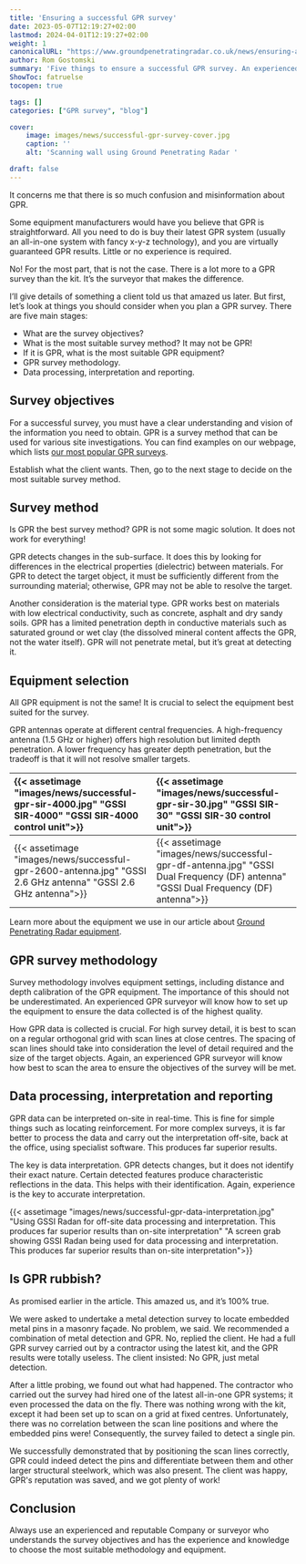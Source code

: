 ```yaml
---
title: 'Ensuring a successful GPR survey'
date: 2023-05-07T12:19:27+02:00
lastmod: 2024-04-01T12:19:27+02:00
weight: 1
canonicalURL: "https://www.groundpenetratingradar.co.uk/news/ensuring-a-successful-gpr-survey/"
author: Rom Gostomski
summary: 'Five things to ensure a successful GPR survey. An experienced GPR surveyor using the correct equipment and methods is key to a successful...'
ShowToc: fatruelse
tocopen: true

tags: []
categories: ["GPR survey", "blog"]

cover:
    image: images/news/successful-gpr-survey-cover.jpg
    caption: ''
    alt: 'Scanning wall using Ground Penetrating Radar '

draft: false
---
```

It concerns me that there is so much confusion and misinformation about GPR.

Some equipment manufacturers would have you believe that GPR is straightforward. All you need to do is buy their latest GPR system (usually an all-in-one system with fancy x-y-z technology), and you are virtually guaranteed GPR results. Little or no experience is required.

No! For the most part, that is not the case. There is a lot more to a GPR survey than the kit. It’s the surveyor that makes the difference.

I’ll give details of something a client told us that amazed us later. But first, let’s look at things you should consider when you plan a GPR survey. There are five main stages:

- What are the survey objectives?
- What is the most suitable survey method? It may not be GPR!
- If it is GPR, what is the most suitable GPR equipment?
- GPR survey methodology.
- Data processing, interpretation and reporting.

## Survey objectives

For a successful survey, you must have a clear understanding and vision of the information you need to obtain. GPR is a survey method that can be used for various site investigations. You can find examples on our webpage, which lists [our most popular GPR surveys](/surveys/).

Establish what the client wants. Then, go to the next stage to decide on the most suitable survey method.

## Survey method

Is GPR the best survey method? GPR is not some magic solution. It does not work for everything!

GPR detects changes in the sub-surface. It does this by looking for differences in the electrical properties (dielectric) between materials. For GPR to detect the target object, it must be sufficiently different from the surrounding material; otherwise, GPR may not be able to resolve the target.

Another consideration is the material type. GPR works best on materials with low electrical conductivity, such as concrete, asphalt and dry sandy soils. GPR has a limited penetration depth in conductive materials such as saturated ground or wet clay (the dissolved mineral content affects the GPR, not the water itself). GPR will not penetrate metal, but it’s great at detecting it.

## Equipment selection
All GPR equipment is not the same! It is crucial to select the equipment best suited for the survey.

GPR antennas operate at different central frequencies. A high-frequency antenna (1.5 GHz or higher) offers high resolution but limited depth penetration. A lower frequency has greater depth penetration, but the tradeoff is that it will not resolve smaller targets.

| {{< assetimage "images/news/successful-gpr-sir-4000.jpg" "GSSI SIR-4000" "GSSI SIR-4000 control unit">}}  | {{< assetimage "images/news/successful-gpr-sir-30.jpg" "GSSI SIR-30" "GSSI SIR-30 control unit">}} |
|:----------|:----------|
| {{< assetimage "images/news/successful-gpr-2600-antenna.jpg" "GSSI 2.6 GHz antenna"  "GSSI 2.6 GHz antenna">}}   | {{< assetimage "images/news/successful-gpr-df-antenna.jpg" "GSSI Dual Frequency (DF) antenna" "GSSI Dual Frequency (DF) antenna">}}    |

Learn more about the equipment we use in our article about [Ground Penetrating Radar equipment](/about/gpr-equipment/).

## GPR survey methodology

Survey methodology involves equipment settings, including distance and depth calibration of the GPR equipment. The importance of this should not be underestimated. An experienced GPR surveyor will know how to set up the equipment to ensure the data collected is of the highest quality.

How GPR data is collected is crucial. For high survey detail, it is best to scan on a regular orthogonal grid with scan lines at close centres. The spacing of scan lines should take into consideration the level of detail required and the size of the target objects. Again, an experienced GPR surveyor will know how best to scan the area to ensure the objectives of the survey will be met.

## Data processing, interpretation and reporting

GPR data can be interpreted on-site in real-time. This is fine for simple things such as locating reinforcement. For more complex surveys, it is far better to process the data and carry out the interpretation off-site, back at the office, using specialist software. This produces far superior results.

The key is data interpretation. GPR detects changes, but it does not identify their exact nature. Certain detected features produce characteristic reflections in the data. This helps with their identification. Again, experience is the key to accurate interpretation.

{{< assetimage "images/news/successful-gpr-data-interpretation.jpg"
"Using GSSI Radan for off-site data processing and interpretation. This produces far superior results than on-site interpretation" 
"A screen grab showing GSSI Radan being used for data processing and interpretation. This produces far superior results than on-site interpretation">}}

## Is GPR rubbish?

As promised earlier in the article. This amazed us, and it’s 100% true.

We were asked to undertake a metal detection survey to locate embedded metal pins in a masonry façade. No problem, we said. We recommended a combination of metal detection and GPR. No, replied the client. He had a full GPR survey carried out by a contractor using the latest kit, and the GPR results were totally useless. The client insisted: No GPR, just metal detection.

After a little probing, we found out what had happened. The contractor who carried out the survey had hired one of the latest all-in-one GPR systems; it even processed the data on the fly. There was nothing wrong with the kit, except it had been set up to scan on a grid at fixed centres. Unfortunately, there was no correlation between the scan line positions and where the embedded pins were! Consequently, the survey failed to detect a single pin.

We successfully demonstrated that by positioning the scan lines correctly, GPR could indeed detect the pins and differentiate between them and other larger structural steelwork, which was also present. The client was happy, GPR's reputation was saved, and we got plenty of work!

## Conclusion
Always use an experienced and reputable Company or surveyor who understands the survey objectives and has the experience and knowledge to choose the most suitable methodology and equipment.


